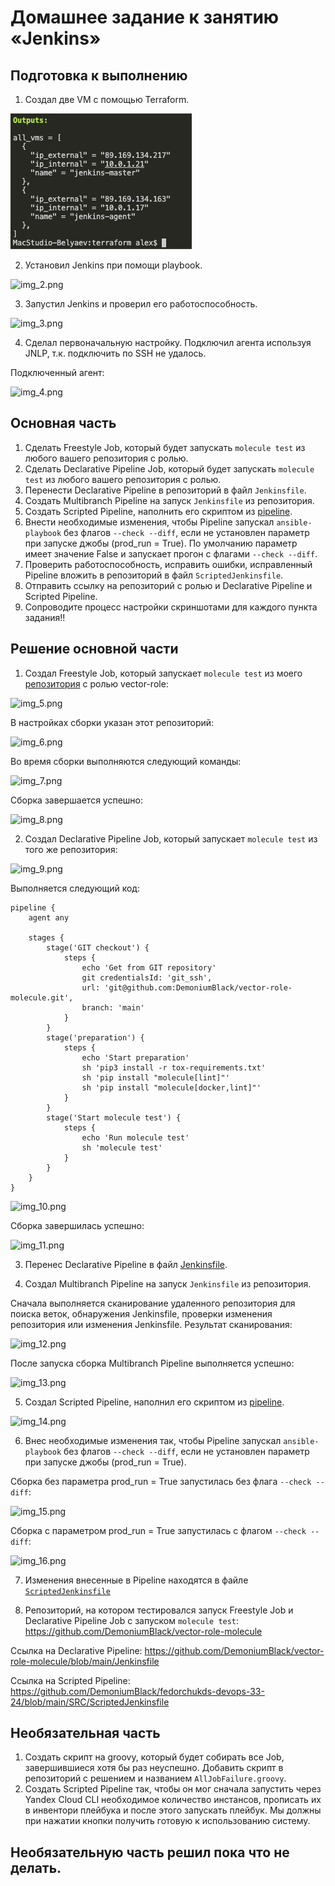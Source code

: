 # Домашнее задание к занятию «Jenkins»


## Подготовка к выполнению

1. Создал две VM с помощью Terraform.

![1.png](img/1.png)

2. Установил Jenkins при помощи playbook.

![img_2.png](IMG/img_2.png)

3. Запустил Jenkins и проверил его работоспособность.

![img_3.png](IMG/img_3.png)

4. Сделал первоначальную настройку. Подключил агента используя JNLP, т.к. подключить по SSH не удалось.

Подключенный агент:

![img_4.png](IMG/img_4.png)

## Основная часть

1. Сделать Freestyle Job, который будет запускать `molecule test` из любого вашего репозитория с ролью.
2. Сделать Declarative Pipeline Job, который будет запускать `molecule test` из любого вашего репозитория с ролью.
3. Перенести Declarative Pipeline в репозиторий в файл `Jenkinsfile`.
4. Создать Multibranch Pipeline на запуск `Jenkinsfile` из репозитория.
5. Создать Scripted Pipeline, наполнить его скриптом из [pipeline](./pipeline).
6. Внести необходимые изменения, чтобы Pipeline запускал `ansible-playbook` без флагов `--check --diff`, если не установлен параметр при запуске джобы (prod_run = True). По умолчанию параметр имеет значение False и запускает прогон с флагами `--check --diff`.
7. Проверить работоспособность, исправить ошибки, исправленный Pipeline вложить в репозиторий в файл `ScriptedJenkinsfile`.
8. Отправить ссылку на репозиторий с ролью и Declarative Pipeline и Scripted Pipeline.
9. Сопроводите процесс настройки скриншотами для каждого пункта задания!!

## Решение основной части

1. Создал Freestyle Job, который запускает `molecule test` из моего [репозитория](https://github.com/DemoniumBlack/vector-role-molecule) с ролью vector-role:

![img_5.png](IMG/img_5.png)

В настройках сборки указан этот репозиторий:

![img_6.png](IMG/img_6.png)

Во время сборки выполняются следующий команды:

![img_7.png](IMG/img_7.png)

Сборка завершается успешно:

![img_8.png](IMG/img_8.png)

2. Создал Declarative Pipeline Job, который запускает `molecule test` из того же репозитория:

![img_9.png](IMG/img_9.png)

Выполняется следующий код:

```text
pipeline {
    agent any

    stages {
        stage('GIT checkout') {
            steps {
                echo 'Get from GIT repository'
                git credentialsId: 'git_ssh', 
                url: 'git@github.com:DemoniumBlack/vector-role-molecule.git',
                branch: 'main'
            }
        }
        stage('preparation') {
            steps {
                echo 'Start preparation'
                sh 'pip3 install -r tox-requirements.txt'
                sh 'pip install "molecule[lint]"'
                sh 'pip install "molecule[docker,lint]"'
            }
        }
        stage('Start molecule test') {
            steps {
                echo 'Run molecule test'
                sh 'molecule test'
            }
        }
    }
}
```

![img_10.png](IMG/img_10.png)

Сборка завершилась успешно:

![img_11.png](IMG/img_11.png)

3. Перенес Declarative Pipeline в файл [Jenkinsfile](https://github.com/DemoniumBlack/vector-role-molecule/blob/main/Jenkinsfile).

4. Создал Multibranch Pipeline на запуск `Jenkinsfile` из репозитория.

Сначала выполняется сканирование удаленного репозитория для поиска веток, обнаружения Jenkinsfile, проверки изменения репозитория или изменения Jenkinsfile. Результат сканирования:

![img_12.png](IMG/img_12.png)

После запуска сборка Multibranch Pipeline выполняется успешно:

![img_13.png](IMG/img_13.png)

5. Создал Scripted Pipeline, наполнил его скриптом из [pipeline](https://github.com/netology-code/mnt-homeworks/blob/MNT-video/09-ci-04-jenkins/pipeline).

![img_14.png](IMG/img_14.png)

6. Внес необходимые изменения так, чтобы Pipeline запускал `ansible-playbook` без флагов `--check --diff`, если не установлен параметр при запуске джобы (prod_run = True).

Сборка без параметра prod_run = True запустилась без флага `--check --diff`:

![img_15.png](IMG/img_15.png)

Сборка с параметром prod_run = True запустилась с флагом `--check --diff`:

![img_16.png](IMG/img_16.png)

7. Изменения внесенные в Pipeline находятся в файле [`ScriptedJenkinsfile`](https://github.com/DemoniumBlack/fedorchukds-devops-33-24/blob/main/SRC/ScriptedJenkinsfile)

8. Репозиторий, на котором тестировался запуск Freestyle Job и Declarative Pipeline Job с запуском `molecule test`: https://github.com/DemoniumBlack/vector-role-molecule

Ссылка на Declarative Pipeline: https://github.com/DemoniumBlack/vector-role-molecule/blob/main/Jenkinsfile

Ссылка на Scripted Pipeline: https://github.com/DemoniumBlack/fedorchukds-devops-33-24/blob/main/SRC/ScriptedJenkinsfile


## Необязательная часть

1. Создать скрипт на groovy, который будет собирать все Job, завершившиеся хотя бы раз неуспешно. Добавить скрипт в репозиторий с решением и названием `AllJobFailure.groovy`.
2. Создать Scripted Pipeline так, чтобы он мог сначала запустить через Yandex Cloud CLI необходимое количество инстансов, прописать их в инвентори плейбука и после этого запускать плейбук. Мы должны при нажатии кнопки получить готовую к использованию систему.


## Необязательную часть решил пока что не делать.